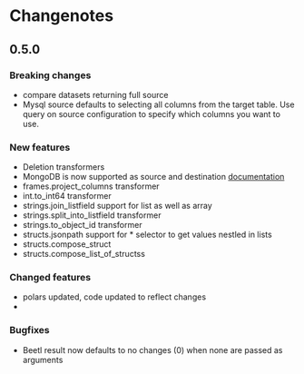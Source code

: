 # Changenotes

## 0.5.0

### Breaking changes
- compare datasets returning full source
- Mysql source defaults to selecting all columns from the target table. Use query on source configuration to specify which columns you want to use.


### New features
- Deletion transformers
- MongoDB is now supported as source and destination [documentation](documentation) 
- frames.project_columns transformer
- int.to_int64 transformer
- strings.join_listfield support for list as well as array
- strings.split_into_listfield transformer
- strings.to_object_id transformer
- structs.jsonpath support for * selector to get values nestled in lists
- structs.compose_struct
- structs.compose_list_of_structss


### Changed features
- polars updated, code updated to reflect changes
- 


### Bugfixes
- Beetl result now defaults to no changes (0) when none are passed as arguments